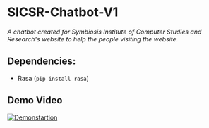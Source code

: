 # SICSR-Chatbot-V1
_A chatbot created for Symbiosis Institute of Computer Studies and Research's website to help the people visiting the website._

## Dependencies:
* Rasa (`pip install rasa`)

## Demo Video
[![Demonstartion](https://img.youtube.com/vi/hT1G2Gj4SGU/0.jpg)](https://www.youtube.com/watch?v=hT1G2Gj4SGU "Rasa Chatbot Demo")

